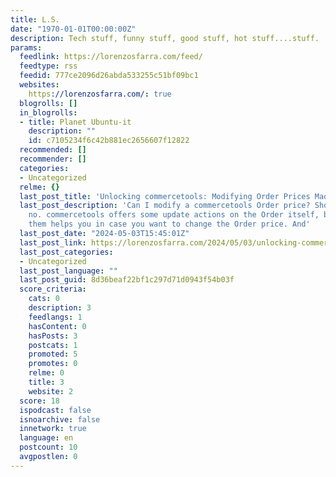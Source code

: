 ```yaml
---
title: L.S.
date: "1970-01-01T00:00:00Z"
description: Tech stuff, funny stuff, good stuff, hot stuff....stuff.
params:
  feedlink: https://lorenzosfarra.com/feed/
  feedtype: rss
  feedid: 777ce2096d26abda533255c51bf09bc1
  websites:
    https://lorenzosfarra.com/: true
  blogrolls: []
  in_blogrolls:
  - title: Planet Ubuntu-it
    description: ""
    id: c7105234f6c42b881ec2656607f12822
  recommended: []
  recommender: []
  categories:
  - Uncategorized
  relme: {}
  last_post_title: 'Unlocking commercetools: Modifying Order Prices Made Simple'
  last_post_description: 'Can I modify a commercetools Order price? Short answer:
    no. commercetools offers some update actions on the Order itself, but none of
    them helps you in case you want to change the Order price. And'
  last_post_date: "2024-05-03T15:45:01Z"
  last_post_link: https://lorenzosfarra.com/2024/05/03/unlocking-commercetools-modifying-order-prices-made-simple/
  last_post_categories:
  - Uncategorized
  last_post_language: ""
  last_post_guid: 8d36beaf22bf1c297d71d0943f54b03f
  score_criteria:
    cats: 0
    description: 3
    feedlangs: 1
    hasContent: 0
    hasPosts: 3
    postcats: 1
    promoted: 5
    promotes: 0
    relme: 0
    title: 3
    website: 2
  score: 18
  ispodcast: false
  isnoarchive: false
  innetwork: true
  language: en
  postcount: 10
  avgpostlen: 0
---
```

